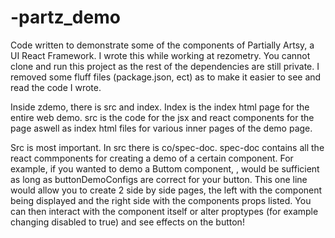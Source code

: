 # -partz_demo
Code written to demonstrate some of the components of Partially Artsy, a UI React Framework. I wrote this while working at rezometry. You cannot clone and run this project as the rest of the dependencies are still private. I removed some fluff files (package.json, ect) as to make it easier to see and read the code I wrote. 

Inside zdemo, there is src and index. Index is the index html page for the entire web demo. src is the code for the jsx and react components for the page aswell as index html files for various inner pages of the demo page.

Src is most important. In src there is co/spec-doc. spec-doc contains all the react commponents for creating a demo of a certain component. For example, if you wanted to demo a Buttom component, <ComponentSpecDoc co={Button} specPath={buttonSpec} demoConfigs={buttonDemoConfigs}/>, would be sufficient as long as buttonDemoConfigs are correct for your button. This one line would allow you to create 2 side by side pages, the left with the component being displayed and the right side with the components props listed. You can then interact with the component itself or alter proptypes (for example changing disabled to true) and see effects on the button!


